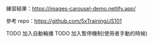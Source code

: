 練習結果：https://images-carousel-demo.netlify.app/

參考 repo：https://github.com/5xTraining/JS101

TODO 加入自動輪播
TODO 加入暫停機制(使用者手動的時候)
